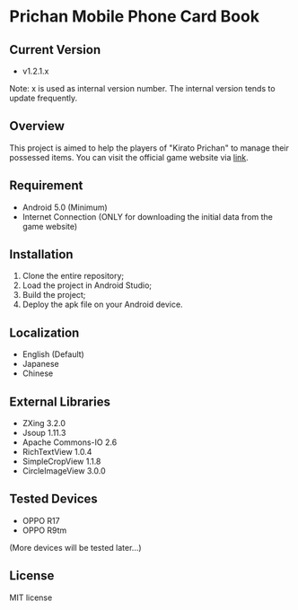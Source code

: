 Prichan Mobile Phone Card Book
=======

## Current Version
* v1.2.1.x

Note: x is used as internal version number. The internal version tends to update frequently.

## Overview
This project is aimed to help the players of "Kirato Prichan" to manage their possessed items. You can visit the official game website via [link][prichan_web].

[prichan_web]: https://prichan.jp/

## Requirement
* Android 5.0 (Minimum)
* Internet Connection (ONLY for downloading the initial data from the game website)

## Installation
1. Clone the entire repository;
2. Load the project in Android Studio;
3. Build the project;
4. Deploy the apk file on your Android device.

## Localization
* English (Default)
* Japanese 
* Chinese

## External Libraries
* ZXing 3.2.0
* Jsoup 1.11.3
* Apache Commons-IO 2.6
* RichTextView 1.0.4
* SimpleCropView 1.1.8
* CircleImageView 3.0.0

## Tested Devices
* OPPO R17
* OPPO R9tm

(More devices will be tested later...)

## License
MIT license
